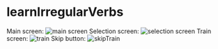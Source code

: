 # learnIrregularVerbs
Main screen:
![main screen](https://sun9-63.userapi.com/impg/cHbznudV8aG_5LEN_khSsxtz1wcEgLSL8Id2ug/Opf9gjkeLys.jpg?size=716x1489&quality=95&sign=b9c13271bd50a41460946de159d3d006&type=album.jpg)
Selection screen:
![selection screen](https://sun9-3.userapi.com/impg/etyYx7yIH6Bpti3j_Aufm_mD9f2lTytskMYEUA/Ur4DuKgX30A.jpg?size=714x1485&quality=95&sign=d64642ec21126961bb9f4b51a8d1de7d&type=album.jpg)
Train screen:
![train](https://sun9-41.userapi.com/impg/2RHeVednyYv7uqEm2ZHSbTTGxth_GbecziN57Q/2fknXHjWyXE.jpg?size=723x1503&quality=95&sign=6044cf1af9b9422c39a61678238188a0&type=album.jpg)
Skip button:
![skipTrain](https://sun9-21.userapi.com/impg/RM9WEJ3LfkZ-XRUiqpn_ztkNe4czQCqCRIUNbA/JUt1IB-vhH8.jpg?size=728x1503&quality=95&sign=c97610b3091cfaac618858499e648f45&type=album.jpg)
